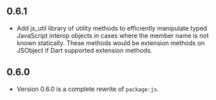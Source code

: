 ## 0.6.1
* Add js_util library of utility methods to efficiently manipulate typed
  JavaScript interop objects in cases where the member name is not known
  statically. These methods would be extension methods on JSObject if
  Dart supported extension methods.

## 0.6.0

 * Version 0.6.0 is a complete rewrite of `package:js`.
